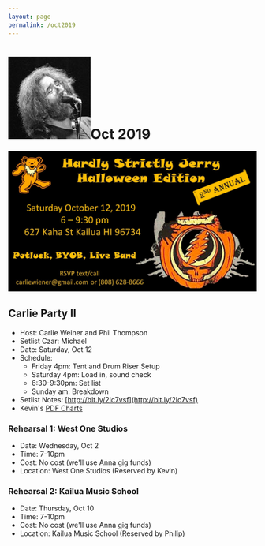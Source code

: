```yaml
---
layout: page
permalink: /oct2019
---
```


<h1><img class="ui avatar image" src="/images/jerryavatar.jpg">Oct 2019</h1>

<img class="ui centered fluid image" src="/invites/oct-2019.jpg">

## Carlie Party II

  * Host: Carlie Weiner and Phil Thompson 
  * Setlist Czar: Michael
  * Date: Saturday, Oct 12
  * Schedule: 
      * Friday 4pm: Tent and Drum Riser Setup
      * Saturday 4pm: Load in, sound check
      * 6:30-9:30pm: Set list
      * Sunday am: Breakdown
  * Setlist Notes: [http://bit.ly/2lc7vsf](http://bit.ly/2lc7vsf)
  * Kevin's [PDF Charts](/resources/2019-10-12-setlist.pdf)

### Rehearsal 1: West One Studios

  * Date: Wednesday, Oct 2
  * Time: 7-10pm
  * Cost: No cost (we'll use Anna gig funds)
  * Location: West One Studios (Reserved by Kevin)
  
### Rehearsal 2: Kailua Music School

  * Date: Thursday, Oct 10
  * Time: 7-10pm
  * Cost: No cost (we'll use Anna gig funds)
  * Location: Kailua Music School (Reserved by Philip)

